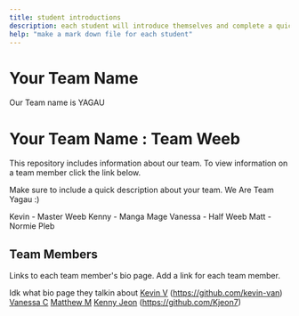 ```yaml
---
title: student introductions
description: each student will introduce themselves and complete a quick bio
help: "make a mark down file for each student"
---
```


# Your Team Name
Our Team name is YAGAU
# Your Team Name : Team Weeb

This repository includes information about our team. To view information on a team member click the link below.

Make sure to include a quick description about your team.
We Are Team Yagau :)

Kevin - Master Weeb
Kenny - Manga Mage
Vanessa - Half Weeb
Matt - Normie Pleb

## Team Members
Links to each team member's bio page. Add a link for each team member.

Idk what bio page they talkin about
[Kevin V](/kevin.md) (https://github.com/kevin-van)
[Vanessa C](https://github.com/vanessahychen)
[Matthew M](https://www.linkedin.com/in/matthew-mcconnell-656472204/)
[Kenny Jeon](/myname.md) (https://github.com/Kjeon7)